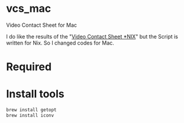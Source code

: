 # vcs_mac

Video Contact Sheet for Mac

I do like the results of the "[Video Contact Sheet *NIX](http://p.outlyer.net/vcs/)" but the Script is written for Nix.
So I changed codes for Mac.

# Required

# Install tools

```sh
brew install getopt
brew install iconv
```
